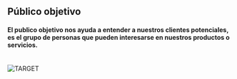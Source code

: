 <h2>Público objetivo</h2>
<h4>El publico objetivo nos ayuda a entender a nuestros clientes potenciales, es el grupo de personas que pueden interesarse en nuestros productos o servicios.</h4>
<br>
<img src="https://github.com/RicardoRobledo/Wave/blob/main/Requerimientos/Publico%20Objetivo.png" alt="TARGET" style="max-width: 100%;">
                                                                                                                   
